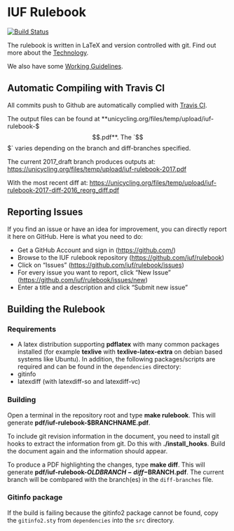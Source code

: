 # IUF Rulebook

[![Build Status](https://travis-ci.org/iuf/rulebook.svg?branch=2017)](https://travis-ci.org/iuf/rulebook)

The rulebook is written in LaTeX and version controlled with git. Find out more about the [Technology](https://github.com/iuf/rulebook/wiki/Technology).

We also have some [Working Guidelines](https://github.com/iuf/rulebook/wiki).

## Automatic Compiling with Travis CI
All commits push to Github are automatically complied with [Travis CI](https://travis-ci.org/iuf/rulebook).

The output files can be found at **unicycling.org/files/temp/upload/iuf-rulebook-$$$.pdf**.
The `$$$` varies depending on the branch and diff-branches specified.

The current 2017_draft branch produces outputs at:
https://unicycling.org/files/temp/upload/iuf-rulebook-2017.pdf

With the most recent diff at: 
https://unicycling.org/files/temp/upload/iuf-rulebook-2017-diff-2016_reorg_diff.pdf



## Reporting Issues
If you find an issue or have an idea for improvement, you can directly report it here on GitHub. Here is what you need to do:
* Get a GitHub Account and sign in (https://github.com/)
* Browse to the IUF rulebook repository (https://github.com/iuf/rulebook)
* Click on “Issues” (https://github.com/iuf/rulebook/issues)
* For every issue you want to report, click “New Issue” (https://github.com/iuf/rulebook/issues/new)
* Enter a title and a description and click “Submit new issue”

## Building the Rulebook

### Requirements

* A latex distribution supporting **pdflatex** with many common packages installed (for example **texlive** with **texlive-latex-extra** on debian based systems like Ubuntu). In addition, the following packages/scripts are required and can be found in the `dependencies` directory:
 * gitinfo
 * latexdiff (with latexdiff-so and latexdiff-vc)

### Building

Open a terminal in the repository root and type **make rulebook**. This will generate **pdf/iuf-rulebook-$BRANCHNAME.pdf**.

To include git revision information in the document, you need to install git hooks to extract the information from git.
Do this with **./install_hooks**. Build the document again and the information should appear.

To produce a PDF highlighting the changes, type **make diff**.
This will generate **pdf/iuf-rulebook-$OLDBRANCH-diff-$BRANCH.pdf**.
The current branch will be combpared with the branch(es) in the `diff-branches` file.

### Gitinfo package  
If the build is failing because the gitinfo2 package cannot be found, copy the `gitinfo2.sty` from `dependencies` into the `src` directory.
